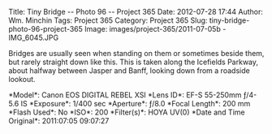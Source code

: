 Title: Tiny Bridge -- Photo 96 -- Project 365
Date: 2012-07-28 17:44
Author: Wm. Minchin
Tags: Project 365
Category: Project 365
Slug: tiny-bridge-photo-96-project-365
Image: images/project-365/2011-07-05b - IMG_6045.JPG

Bridges are usually seen when standing on them or sometimes beside them, but
rarely straight down like this. This is taken along the Icefields Parkway,
about halfway between Jasper and Banff, looking down from a roadside lookout.

<div markdown=1 class="photo-infobox">
*Model*: Canon EOS DIGITAL REBEL XSI  
*Lens ID*: EF-S 55-250mm ƒ/4-5.6 IS  
*Exposure*: 1/400 sec  
*Aperture*: ƒ/8.0  
*Focal Length*: 200 mm  
*Flash Used*: No  
*ISO*: 200  
*Filter(s)*: HOYA UV(0)  
*Date and Time Original*: 2011:07:05 09:07:27
</div>
